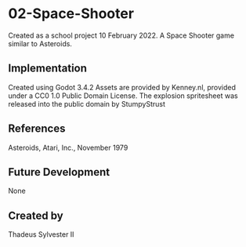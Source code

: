 # 02-Space-Shooter
Created as a school project 10 February 2022.
A Space Shooter game similar to Asteroids.
## Implementation
Created using Godot 3.4.2
Assets are provided by Kenney.nl, provided under a CC0 1.0 Public Domain License.
The explosion spritesheet was released into the public domain by StumpyStrust
## References
Asteroids, Atari, Inc., November 1979
## Future Development
None
## Created by
Thadeus Sylvester II
